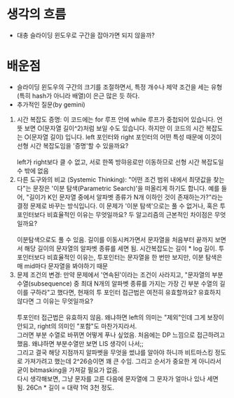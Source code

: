 # 생각의 흐름
- 대충 슬라이딩 윈도우로 구간을 잡아가면 되지 않을까?

# 배운점
- 슬라이딩 윈도우의 구간의 크기를 조절하면서, 특정 개수나 제약 조건을 세는 유형(특히 hash가 아니라 배열)이 은근 많은 듯 하다.
- 추가적인 질문(by gemini)
1. 시간 복잡도 증명: 이 코드에는 for 루프 안에 while 루프가 중첩되어 있습니다. 언뜻 보면 O(문자열 길이^2)처럼 보일 수도 있습니다. 하지만 이 코드의 시간 복잡도는 O(문자열 길이) 입니다. left 포인터와 right 포인터의 어떤 특성 때문에 이것이 선형 시간 복잡도임을 '증명'할 수 있을까요?
<br><br>left가 right보다 클 수 없고, 서로 한쪽 방햐응로만 이동하므로 선형 시간 복잡도일 수 밖에 없음
2. 다른 도구와의 비교 (Systemic Thinking): "어떤 조건 범위 내에서 최댓값을 찾는다"는 문장은 '이분 탐색(Parametric Search)'을 떠올리게 하기도 합니다. 예를 들어, "길이가 K인 문자열 중에서 알파벳 종류가 N개 이하인 것이 존재하는가?"라는 결정 문제로 바꾸는 방식입니다. 이 문제가 '이분 탐색'으로는 풀 수 없거나, 혹은 투 포인터보다 비효율적인 이유는 무엇일까요? 두 알고리즘의 근본적인 차이점은 무엇일까요?
<br><br> 이분탐색으로도 풀 수 있음. 길이를 이동시켜가면서 문자열을 처음부터 끝까지 보면서 해당 길이의 문자열의 알파벳 종류를 세면 됨. 시간복잡도는 길이 * log 길이. 투포인터보다 비효율적인 이유는, 투포인터는 문자열을 한 번만 보지만, 이분 탐색은 매 mid마다 문자열을 봐야하기 때문
3. 문제 조건의 변경: 만약 문제에서 '연속된'이라는 조건이 사라지고, "문자열의 부분 수열(subsequence) 중 최대 N개의 알파벳 종류를 가지는 가장 긴 부분 수열의 길이를 구하라"고 했다면, 현재의 투 포인터 접근법은 여전히 유효할까요? 유효하지 않다면 그 이유는 무엇일까요?
<br><br> 투포인터 접근법은 유효하지 않음. 왜냐하면 left의 의미는 "제외"인데 그게 보장이 안되고, right의 의미인 "포함"도 마찬가지라서.
<br>그러면 부분 수열로 바뀌면 어떻게 푸나 싶었음. 처음에는 DP 느낌으로 접근하려고 했음. 왜냐하면 부분수열만 보면 LIS 생각이 나서;;
<br>그리고 결국 해당 지점까지 알파벳을 무엇을 썼냐를 알아야 하니까 비트마스킹 정도로 가져가려고 했는데 2^26승이면 꽤 큰 수임. 그리고 순서가 중요한 게 아니라서 굳이 bitmasking을 가져갈 필요가 없음.
<br>다시 생각해보면, 그냥 문자를 고른 다음에 문자열에 그 문자가 얼마나 있나 세면 됨. 26Cn * 길이 = 대략 1억 3천 정도.
